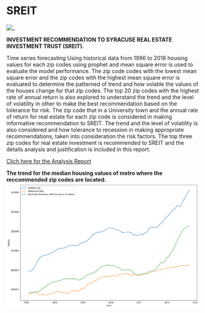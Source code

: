 # SREIT
![_ ](https://www.eastrenfrewshire.gov.uk/media/image/5/m/House_building.jpg)

**INVESTMENT RECOMMENDATION TO SYRACUSE REAL ESTATE INVESTMENT TRUST (SREIT).**

Time series forecasting Using historical data from 1996 to 2018 housing values for each zip codes using prophet and mean square error is used to evaluate the model performance. The zip code codes with the lowest mean square error and the zip codes with the highest mean square error is evaluated to determine the patterned of trend and how volatile the values of the houses change for that zip codes.
The top 20 zip codes with the highest rate of annual return is also explored to understand the trend and the level of volatility in other to make the best recommendation based on the tolerance for risk.
The zip code that in a University town and the annual rate of return for real estate for each zip code is considered in making informative recommendation to SREIT. The trend and the level of volatility is also considered and how tolerance to recession in making appropriate recommendations, taken into consideration the risk factors.
The top three zip codes for real estate investment is recommended to SREIT and the details analysis and justification is included in this report.

[Clich here for the Analysis Report]()

**The trend for the median housing values of metro where the reccommended zip codes are located.**
![_ ](https://github.com/toraaglobal/SREIT/blob/master/metro.png)
